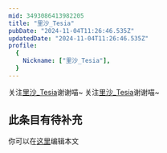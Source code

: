 ```yaml
---
mid: 3493086413982205
title: "里沙_Tesia"
pubDate: "2024-11-04T11:26:46.535Z"
updatedDate: "2024-11-04T11:26:46.535Z"
profile:
  {
    Nickname: ["里沙_Tesia"],
  }
---
```


关注[里沙_Tesia](https://space.bilibili.com/3493086413982205)谢谢喵~ 关注[里沙_Tesia](https://space.bilibili.com/3493086413982205)谢谢喵~

## 此条目有待补充
你可以在[这里](https://github.com/Yuhanawa/VTuber.ICU-Content/edit/master/v/里沙_Tesia/index.md)编辑本文
